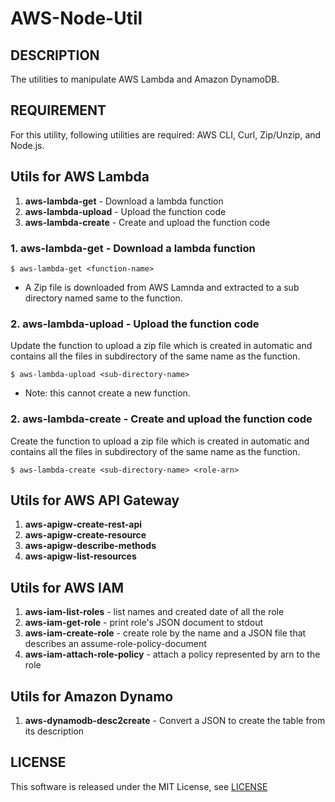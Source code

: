 AWS-Node-Util
=============

DESCRIPTION
-----------

The utilities to manipulate AWS Lambda and Amazon DynamoDB.

REQUIREMENT
-----------

For this utility, following utilities are required: AWS CLI, Curl, Zip/Unzip, and Node.js.

Utils for AWS Lambda
-------------------

1. __aws-lambda-get__ - Download a lambda function
2. __aws-lambda-upload__ - Upload the function code
3. __aws-lambda-create__ - Create and upload the function code

### 1. __aws-lambda-get__ - Download a lambda function

```
$ aws-lambda-get <function-name>
```

* A Zip file is downloaded from AWS Lamnda and extracted to a sub directory named same to the function.

### 2. __aws-lambda-upload__ - Upload the function code

Update the function to upload a zip file which is created in automatic
and contains all the files in subdirectory of the same name as the
function.

```
$ aws-lambda-upload <sub-directory-name>
```

* Note: this cannot create a new function.

### 2. __aws-lambda-create__ - Create and upload the function code

Create the function to upload a zip file which is created in automatic
and contains all the files in subdirectory of the same name as the
function.

```
$ aws-lambda-create <sub-directory-name> <role-arn>
```

Utils for AWS API Gateway
-------------------------

1. __aws-apigw-create-rest-api__
2. __aws-apigw-create-resource__ 
3. __aws-apigw-describe-methods__ 
4. __aws-apigw-list-resources__ 

Utils for AWS IAM
-----------------

1. __aws-iam-list-roles__ - list names and created date of all the role
2. __aws-iam-get-role__ - print role's JSON document to stdout
3. __aws-iam-create-role__ - create role by the name and a JSON file that describes an assume-role-policy-document
4. __aws-iam-attach-role-policy__ - attach a policy represented by arn to the role

Utils for Amazon Dynamo
-----------------------

1. __aws-dynamodb-desc2create__ - Convert a JSON to create the table from its description


LICENSE
-------

This software is released under the MIT License, see [LICENSE](LICENSE)
